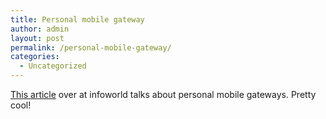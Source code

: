 ```yaml
---
title: Personal mobile gateway
author: admin
layout: post
permalink: /personal-mobile-gateway/
categories:
  - Uncategorized
---
```

[This article][1] over at infoworld talks about personal mobile gateways. Pretty cool!

 [1]: http://www.infoworld.com/article/03/03/28/HNixi_1.html